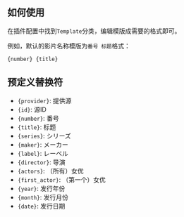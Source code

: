 ## 如何使用

在插件配置中找到`Template`分类，编辑模版成需要的格式即可。

例如，默认的影片名称模版为`番号 标题`格式：

```text
{number} {title}
```

## 预定义替换符

- `{provider}`: 提供源
- `{id}`: 源ID
- `{number}`: 番号
- `{title}`: 标题
- `{series}`: シリーズ
- `{maker}`: メーカー
- `{label}`: レーベル
- `{director}`: 导演
- `{actors}`: （所有）女优
- `{first_actor}`: （第一个）女优
- `{year}`: 发行年份
- `{month}`: 发行月份
- `{date}`: 发行日期